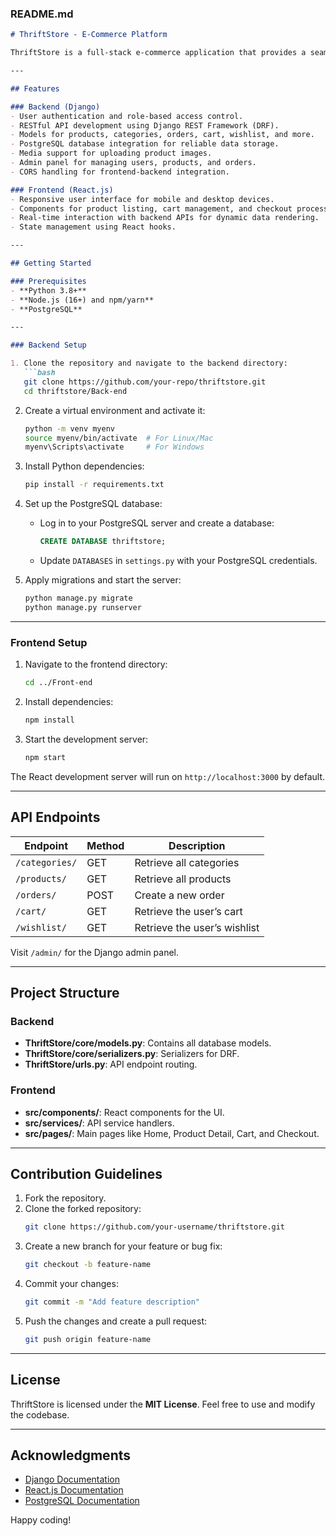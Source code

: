 ### README.md

```markdown
# ThriftStore - E-Commerce Platform

ThriftStore is a full-stack e-commerce application that provides a seamless online shopping experience. Built with **Django** on the backend and **React.js** on the frontend, it offers features like product browsing, shopping cart management, order placement, and payment processing.

---

## Features

### Backend (Django)
- User authentication and role-based access control.
- RESTful API development using Django REST Framework (DRF).
- Models for products, categories, orders, cart, wishlist, and more.
- PostgreSQL database integration for reliable data storage.
- Media support for uploading product images.
- Admin panel for managing users, products, and orders.
- CORS handling for frontend-backend integration.

### Frontend (React.js)
- Responsive user interface for mobile and desktop devices.
- Components for product listing, cart management, and checkout process.
- Real-time interaction with backend APIs for dynamic data rendering.
- State management using React hooks.

---

## Getting Started

### Prerequisites
- **Python 3.8+**
- **Node.js (16+) and npm/yarn**
- **PostgreSQL**

---

### Backend Setup

1. Clone the repository and navigate to the backend directory:
   ```bash
   git clone https://github.com/your-repo/thriftstore.git
   cd thriftstore/Back-end
   ```

2. Create a virtual environment and activate it:
   ```bash
   python -m venv myenv
   source myenv/bin/activate  # For Linux/Mac
   myenv\Scripts\activate     # For Windows
   ```

3. Install Python dependencies:
   ```bash
   pip install -r requirements.txt
   ```

4. Set up the PostgreSQL database:
   - Log in to your PostgreSQL server and create a database:
     ```sql
     CREATE DATABASE thriftstore;
     ```
   - Update `DATABASES` in `settings.py` with your PostgreSQL credentials.

5. Apply migrations and start the server:
   ```bash
   python manage.py migrate
   python manage.py runserver
   ```

---

### Frontend Setup

1. Navigate to the frontend directory:
   ```bash
   cd ../Front-end
   ```

2. Install dependencies:
   ```bash
   npm install
   ```

3. Start the development server:
   ```bash
   npm start
   ```

The React development server will run on `http://localhost:3000` by default.

---

## API Endpoints

| Endpoint               | Method | Description                   |
|------------------------|--------|-------------------------------|
| `/categories/`         | GET    | Retrieve all categories       |
| `/products/`           | GET    | Retrieve all products         |
| `/orders/`             | POST   | Create a new order            |
| `/cart/`               | GET    | Retrieve the user’s cart      |
| `/wishlist/`           | GET    | Retrieve the user’s wishlist  |

Visit `/admin/` for the Django admin panel.

---

## Project Structure

### Backend
- **ThriftStore/core/models.py**: Contains all database models.
- **ThriftStore/core/serializers.py**: Serializers for DRF.
- **ThriftStore/urls.py**: API endpoint routing.

### Frontend
- **src/components/**: React components for the UI.
- **src/services/**: API service handlers.
- **src/pages/**: Main pages like Home, Product Detail, Cart, and Checkout.

---

## Contribution Guidelines

1. Fork the repository.
2. Clone the forked repository:
   ```bash
   git clone https://github.com/your-username/thriftstore.git
   ```
3. Create a new branch for your feature or bug fix:
   ```bash
   git checkout -b feature-name
   ```
4. Commit your changes:
   ```bash
   git commit -m "Add feature description"
   ```
5. Push the changes and create a pull request:
   ```bash
   git push origin feature-name
   ```

---

## License

ThriftStore is licensed under the **MIT License**. Feel free to use and modify the codebase.

---

## Acknowledgments

- [Django Documentation](https://docs.djangoproject.com/)
- [React.js Documentation](https://reactjs.org/)
- [PostgreSQL Documentation](https://www.postgresql.org/)

Happy coding!
```